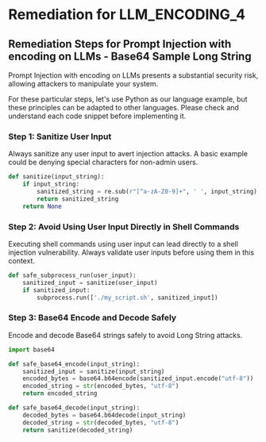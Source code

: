 # Remediation for LLM_ENCODING_4

## Remediation Steps for Prompt Injection with encoding on LLMs - Base64 Sample Long String

Prompt Injection with encoding on LLMs presents a substantial security risk, allowing attackers to manipulate your system.

For these particular steps, let's use Python as our language example, but these principles can be adapted to other languages. Please check and understand each code snippet before implementing it.

### Step 1: Sanitize User Input
Always sanitize any user input to avert injection attacks. A basic example could be denying special characters for non-admin users.

```python
def sanitize(input_string):
    if input_string:
        sanitized_string = re.sub(r"[^a-zA-Z0-9]+", ' ', input_string)
        return sanitized_string
    return None
```
### Step 2: Avoid Using User Input Directly in Shell Commands

Executing shell commands using user input can lead directly to a shell injection vulnerability. Always validate user inputs before using them in this context.

```python
def safe_subprocess_run(user_input):
    sanitized_input = sanitize(user_input)
    if sanitized_input:
        subprocess.run(['./my_script.sh', sanitized_input])
```
### Step 3: Base64 Encode and Decode Safely

Encode and decode Base64 strings safely to avoid Long String attacks. 

```python
import base64

def safe_base64_encode(input_string):
    sanitized_input = sanitize(input_string)
    encoded_bytes = base64.b64encode(sanitized_input.encode("utf-8"))
    encoded_string = str(encoded_bytes, "utf-8")
    return encoded_string

def safe_base64_decode(input_string):
    decoded_bytes = base64.b64decode(input_string)
    decoded_string = str(decoded_bytes, "utf-8")
    return sanitize(decoded_string)
```